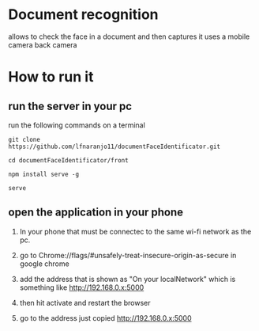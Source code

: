 # Document recognition

allows to check the face in a document and then captures it uses a mobile camera back camera

# How to run it

## run the server in your pc

run the following commands on a terminal

```
git clone  https://github.com/lfnaranjo11/documentFaceIdentificator.git

cd documentFaceIdentificator/front

npm install serve -g

serve
```
## open the application in your phone

1) In your phone that must be connectec to the same wi-fi network as the pc.

2) go to Chrome://flags/#unsafely-treat-insecure-origin-as-secure in google chrome

3) add the address that is shown as "On your localNetwork" which is something like http://192.168.0.x:5000

4) then hit activate and restart the browser

5) go to the address just copied http://192.168.0.x:5000

